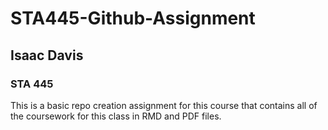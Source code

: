 # STA445-Github-Assignment

## Isaac Davis

### STA 445

This is a basic repo creation assignment for this course that contains
all of the coursework for this class in RMD and PDF files.
